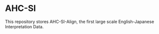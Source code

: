 # AHC-SI
This repository stores AHC-SI-Align, the first large scale English-Japanese Interpretation Data.



